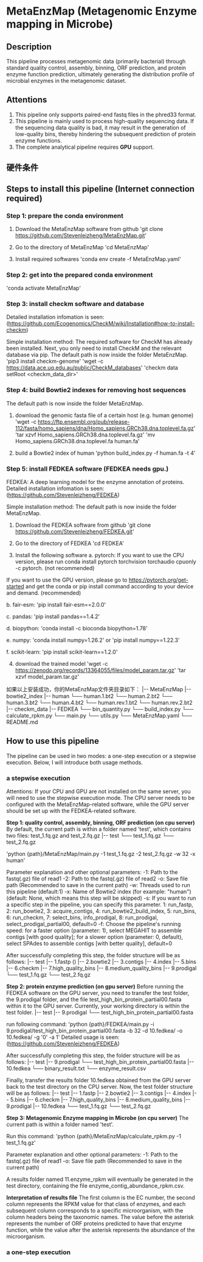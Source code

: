 # MetaEnzMap (Metagenomic Enzyme mapping in Microbe)

## Description

This pipeline processes metagenomic data (primarily bacterial) through standard quality control, assembly, binning, ORF prediction, and protein enzyme function prediction, ultimately generating the distribution profile of microbial enzymes in the metagenomic dataset.

## Attentions

1. This pipeline only supports paired-end fastq files in the phred33 format.
2. This pipeline is mainly used to process high-quality sequencing data. If the sequencing data quality is bad, it may result in the generation of low-quality bins, thereby hindering the subsequent prediction of protein enzyme functions.
3. The complete analytical pipeline requires **GPU** support.

## 硬件条件

## Steps to install this pipeline (Internet connection required)

### Step 1: prepare the conda environment

1. Download the MetaEnzMap software from github
'git clone https://github.com/Stevenleizheng/MetaEnzMap.git'

2. Go to the directory of MetaEnzMap
'cd MetaEnzMap'

3. Install required softwares
'conda env create -f MetaEnzMap.yaml'

### Step 2: get into the prepared conda environment

'conda activate MetaEnzMap'

### Step 3: install checkm software and database

Detailed installation infomation is seen: (https://github.com/Ecogenomics/CheckM/wiki/Installation#how-to-install-checkm)

Simple installation method: 
The required software for CheckM has already been installed. Next, you only need to install CheckM and the relevant database via pip.
The default path is now inside the folder MetaEnzMap.
'pip3 install checkm-genome'
'wget -c https://data.ace.uq.edu.au/public/CheckM_databases'
'checkm data setRoot <checkm_data_dir>' 

### Step 4: build Bowtie2 indexes for removing host sequences

The default path is now inside the folder MetaEnzMap.
1. download the genomic fasta file of a certain host (e.g. human genome)
'wget -c https://ftp.ensembl.org/pub/release-112/fasta/homo_sapiens/dna/Homo_sapiens.GRCh38.dna.toplevel.fa.gz'
'tar xzvf Homo_sapiens.GRCh38.dna.toplevel.fa.gz'
'mv Homo_sapiens.GRCh38.dna.toplevel.fa human.fa'

2. build a Bowtie2 index of human 
'python build_index.py -f human.fa -t 4'

### Step 5: install FEDKEA software (FEDKEA needs gpu.)

FEDKEA: A deep learning model for the enzyme annotation of proteins.
Detailed installation infomation is seen: (https://github.com/Stevenleizheng/FEDKEA)

Simple installation method: 
The default path is now inside the folder MetaEnzMap.
1. Download the FEDKEA software from github
'git clone https://github.com/Stevenleizheng/FEDKEA.git'

2. Go to the directory of FEDKEA
'cd FEDKEA'

3. Install the following software
a. pytorch: If you want to use the CPU version, please run conda install pytorch torchvision torchaudio cpuonly -c pytorch. (not recommended)

If you want to use the GPU version, please go to https://pytorch.org/get-started and get the conda or pip install command according to your device and demand. (recommended)

b. fair-esm: 'pip install fair-esm==2.0.0'

c. pandas: 'pip install pandas==1.4.2'

d. biopython: 'conda install -c bioconda biopython=1.78'

e. numpy: 'conda install numpy=1.26.2' or 'pip install numpy==1.22.3'

f. scikit-learn: 'pip install scikit-learn==1.2.0'

4. download the trained model
'wget -c https://zenodo.org/records/13364055/files/model_param.tar.gz'
'tar xzvf model_param.tar.gz'

如果以上安装成功，你的MetaEnzMap文件夹目录如下：
|-- MetaEnzMap
    |-- bowtie2_index
        |-- human
            └── human.1.bt2
            └── human.2.bt2
            └── human.3.bt2
            └── human.4.bt2
            └── human.rev.1.bt2
            └── human.rev.2.bt2
    |-- checkm_data
    |-- FEDKEA
    └── bin_quantity.py
    └── build_index.py
    └── calculate_rpkm.py
    └── main.py
    └── utils.py
    └── MetaEnzMap.yaml
    └── README.md

## How to use this pipeline
The pipeline can be used in two modes: a one-step execution or a stepwise execution. Below, I will introduce both usage methods.

### a stepwise execution
Attentions: If your CPU and GPU are not installed on the same server, you will need to use the stepwise execution mode.
The CPU server needs to be configured with the MetaEnzMap-related software, while the GPU server should be set up with the FEDKEA-related software.

**Step 1: quality control, assembly, binning, ORF prediction (on cpu server)**
By default, the current path is within a folder named 'test', which contains two files: test_1.fq.gz and test_2.fq.gz
|-- test
    └── test_1.fq.gz
    └── test_2.fq.gz

'python {path}/MetaEnzMap/main.py -1 test_1.fq.gz -2 test_2.fq.gz -w 32 -x human'

Parameter explanation and other optional parameters:
-1: Path to the fastq(.gz) file of read1
-2: Path to the fastq(.gz) file of read2
-o: Save file path (Recommended to save in the current path)
-w: Threads used to run this pipeline (default:1)
-x: Name of Bowtie2 index (for example: "human") (default: None, which means this step will be skipped)
-s: If you want to run a specific step in the pipeline, you can specify this parameter. 1: run_fastp, 2: run_bowtie2, 3: acquire_contigs, 4: run_bowtie2_build_index, 5: run_bins, 6: run_checkm, 7: select_bins, info_prodigal, 8: run_prodigal, select_prodigal_partial00, default=0
-f: Choose the pipeline's running speed: for a faster option (parameter: 1), select MEGAHIT to assemble contigs [with good quality]; for a slower option (parameter: 0, default), select SPAdes to assemble contigs [with better quality], default=0

After successfully completing this step, the folder structure will be as follows:
|-- test
    |-- 1.fastp ()
    |-- 2.bowtie2
    |-- 3.contigs
    |-- 4.index
    |-- 5.bins
    |-- 6.checkm
    |-- 7.high_quality_bins
    |-- 8.medium_quality_bins
    |-- 9.prodigal
    └── test_1.fq.gz
    └── test_2.fq.gz

**Step 2: protein enzyme prediction (on gpu server)**
Before running the FEDKEA software on the GPU server, you need to transfer the test folder, the 9.prodigal folder, and the file test_high_bin_protein_partial00.fasta within it to the GPU server. 
Currently, your working directory is within the test folder.
|-- test
    |-- 9.prodigal
        └── test_high_bin_protein_partial00.fasta

run following command:
'python {path}/FEDKEA/main.py -i 9.prodigal/test_high_bin_protein_partial00.fasta -b 32 -d 10.fedkea/ -o 10.fedkea/ -g '0' -a 1'
Detailed usage is seen: (https://github.com/Stevenleizheng/FEDKEA)

After successfully completing this step, the folder structure will be as follows:
|-- test
    |-- 9.prodigal
        └── test_high_bin_protein_partial00.fasta
    |-- 10.fedkea
        └── binary_result.txt
        └── enzyme_result.csv

Finally, transfer the results folder 10.fedkea obtained from the GPU server back to the test directory on the CPU server.
Now, the test folder structure will be as follows:
|-- test
    |-- 1.fastp 
    |-- 2.bowtie2
    |-- 3.contigs
    |-- 4.index
    |-- 5.bins
    |-- 6.checkm
    |-- 7.high_quality_bins
    |-- 8.medium_quality_bins
    |-- 9.prodigal
    |-- 10.fedkea
    └── test_1.fq.gz
    └── test_2.fq.gz

**Step 3: Metagenomic Enzyme mapping in Microbe (on cpu server)**
The current path is within a folder named 'test'.

Run this command:
'python {path}/MetaEnzMap/calculate_rpkm.py -1 test_1.fq.gz'

Parameter explanation and other optional parameters:
-1: Path to the fastq(.gz) file of read1
-o: Save file path (Recommended to save in the current path)

A results folder named 11.enzyme_rpkm will eventually be generated in the test directory, containing the file enzyme_contig_abundance_rpkm.csv.

**Interpretation of results file**
The first column is the EC number, the second column represents the RPKM value for that class of enzymes, and each subsequent column corresponds to a specific microorganism, with the column headers being the taxonomic names. The value before the asterisk represents the number of ORF proteins predicted to have that enzyme function, while the value after the asterisk represents the abundance of the microorganism.

### a one-step execution
